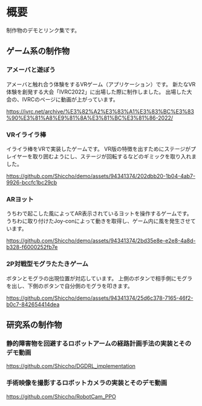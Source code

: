 # 概要
制作物のデモとリンク集です。

## ゲーム系の制作物
### アメーバと遊ぼう
アメーバと触れ合う体験をするVRゲーム（アプリケーション）です。
新たなVR体験を創発する大会「IVRC2022」に出場した際に制作しました。
出場した大会の、IVRCのページに動画が上がっています。

https://ivrc.net/archive/%E3%82%A2%E3%83%A1%E3%83%BC%E3%83%90%E3%81%A8%E9%81%8A%E3%81%BC%E3%81%86-2022/

### VRイライラ棒
イライラ棒をVRで実装したゲームです。
VR版の特徴を出すためにステージがプレイヤーを取り囲むようにし、ステージが回転するなどのギミックを取り入れました。

https://github.com/Shiccho/demo/assets/94341374/202dbb20-1b04-4ab7-9926-bccfc1bc29cb

### ARヨット
うちわで起こした風によってAR表示されているヨットを操作するゲームです。
うちわに取り付けたJoy-conによって動きを取得し、ゲーム内に風を発生させています。

https://github.com/Shiccho/demo/assets/94341374/2bd35e8e-e2e8-4a8d-b328-f6000252fb7e

### 2P対戦型モグラたたきゲーム
ボタンとモグラの出現位置が対応しています。
上側のボタンで相手側にモグラを出し、下側のボタンで自分側のモグラを叩きます。

https://github.com/Shiccho/demo/assets/94341374/25d6c378-7165-46f2-b0c7-842654414dea

## 研究系の制作物
### 静的障害物を回避するロボットアームの経路計画手法の実装とそのデモ動画

https://github.com/Shiccho/DGDRL_implementation

### 手術映像を撮影するロボットカメラの実装とそのデモ動画

https://github.com/Shiccho/RobotCam_PPO
